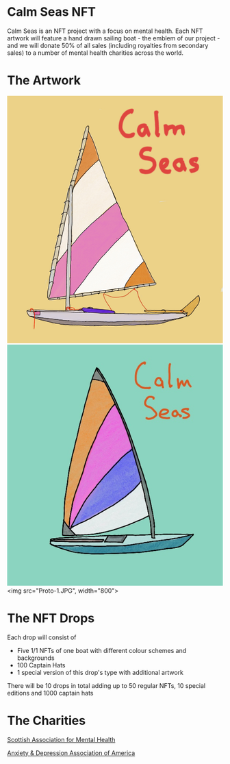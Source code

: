 # Calm Seas NFT
Calm Seas is an NFT project with a focus on mental health. Each NFT artwork will feature a hand drawn sailing boat - the emblem of our project - and we will donate 50% of all sales (including royalties from secondary sales) to a number of mental health charities across the world.

# The Artwork
![Proto 1](https://github.com/xxiled-plastic-cat/calm-seas/blob/main/Images/Proto-1.JPG)
![Proto 2](https://github.com/xxiled-plastic-cat/calm-seas/blob/main/Images/Proto-2.JPG)
<img src="Proto-1.JPG", width="800">
# The NFT Drops
Each drop will consist of
- Five 1/1 NFTs of one boat with different colour schemes and backgrounds
- 100 Captain Hats
- 1 special version of this drop's type with additional artwork

There will be 10 drops in total adding up to 50 regular NFTs, 10 special editions and 1000 captain hats

# The Charities
[Scottish Association for Mental Health](https://www.samh.org.uk/)

[Anxiety & Depression Association of America](https://donate.adaa.org/)

